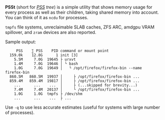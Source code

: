 **PSSt** (short for *[PSS](https://en.wikipedia.org/wiki/Proportional_set_size) tree*) is a simple utility that shows memory usage for every process as well as their children, taking shared memory into account. You can think of it as `ncdu` for processes.

`tmpfs` file systems, unreclaimable SLAB caches, ZFS ARC, amdgpu VRAM spillover, and `zram` devices are also reported.

Sample output:

```
     PSS    ∑ PSS    PID command or mount point
  159.0k    12.8G      1 init [3]
    5.5M     7.0G  19645 ├ urxvt
    1.4M     7.0G  19646 │ └ bash
    1.0G     7.0G  19649 │   └ /opt/firefox/firefox-bin --name firefox-bin
  860.5M   860.5M  19937 │     ├ /opt/firefox/firefox-bin ...
  859.4M   859.4M  19817 │     ├ /opt/firefox/firefox-bin ...
    ...      ...    ...  │     ├ (...skipped for brevity...)
    7.4M     7.4M  20137 │     └ /opt/firefox/firefox-bin ...
    1.0G     1.0G  tmpfs ├ /dev/shm
    ...      ...    ...  ├ ...
```

Use `-q` to use less accurate estimates (useful for systems with large number of processes).
